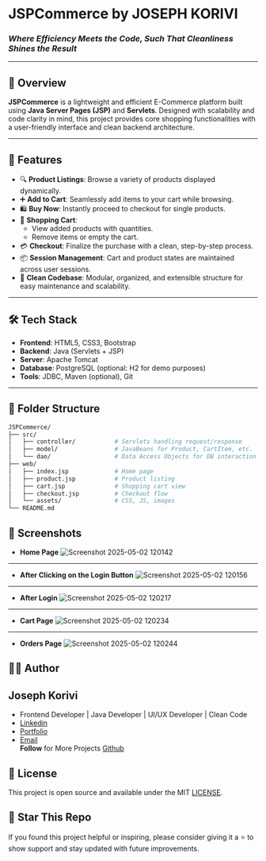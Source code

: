 # JSPCommerce by JOSEPH KORIVI
### *Where Efficiency Meets the Code, Such That Cleanliness Shines the Result*

---

## 🛒 Overview

**JSPCommerce** is a lightweight and efficient E-Commerce platform built using **Java Server Pages (JSP)** and **Servlets**. Designed with scalability and code clarity in mind, this project provides core shopping functionalities with a user-friendly interface and clean backend architecture.

---

## 🚀 Features

- 🔍 **Product Listings**: Browse a variety of products displayed dynamically.
- ➕ **Add to Cart**: Seamlessly add items to your cart while browsing.
- 🛍️ **Buy Now**: Instantly proceed to checkout for single products.
- 🛒 **Shopping Cart**:
    - View added products with quantities.
    - Remove items or empty the cart.
- 💳 **Checkout**: Finalize the purchase with a clean, step-by-step process.
- 📦 **Session Management**: Cart and product states are maintained across user sessions.
- 🧼 **Clean Codebase**: Modular, organized, and extensible structure for easy maintenance and scalability.

---

## 🛠️ Tech Stack

- **Frontend**: HTML5, CSS3, Bootstrap
- **Backend**: Java (Servlets + JSP)
- **Server**: Apache Tomcat
- **Database**: PostgreSQL (optional: H2 for demo purposes)
- **Tools**: JDBC, Maven (optional), Git

---

## 📂 Folder Structure

```bash
JSPCommerce/
├── src/
│   ├── controller/           # Servlets handling request/response
│   ├── model/                # JavaBeans for Product, CartItem, etc.
│   └── dao/                  # Data Access Objects for DB interaction
├── web/
│   ├── index.jsp             # Home page
│   ├── product.jsp           # Product listing
│   ├── cart.jsp              # Shopping cart view
│   ├── checkout.jsp          # Checkout flow
│   └── assets/               # CSS, JS, images
└── README.md
```

## 📸 Screenshots

- **Home Page**
![Screenshot 2025-05-02 120142](https://github.com/user-attachments/assets/88daf40f-5ded-48ed-a203-83849a16c093)

---

- **After Clicking on the Login Button** 
![Screenshot 2025-05-02 120156](https://github.com/user-attachments/assets/40f24aa1-8982-421f-81d9-31e6239c7667)

---

- **After Login**
![Screenshot 2025-05-02 120217](https://github.com/user-attachments/assets/8d4bca99-b5e1-40c5-9fd0-e9699b0a1bf3)

---

- **Cart Page**
![Screenshot 2025-05-02 120234](https://github.com/user-attachments/assets/c10bb05f-e71a-424a-aee2-68fb9efeb118)

---

- **Orders Page**
![Screenshot 2025-05-02 120244](https://github.com/user-attachments/assets/f05dd71e-4f74-49fd-9f8f-1eaed13698b9)

## 🧑‍💻 Author
## Joseph Korivi
- Frontend Developer | Java Developer | UI/UX Developer | Clean Code
- <a href="https://www.linkedin.com/in/josephkorivi/">Linkedin</a>
- <a href="https://portfolio-one-nu-89.vercel.app/">Portfolio</a>
- <a href="joseph.korivi0911@gmail.com">Email</a> <br>
  **Follow** for More Projects <a href="github.com/josephkorivi">Github</a>


## 📄 License
This project is open source and available under the MIT [LICENSE](LICENSE).


## 🌟 Star This Repo
If you found this project helpful or inspiring, please consider giving it a ⭐ to show support and stay updated with future improvements.
